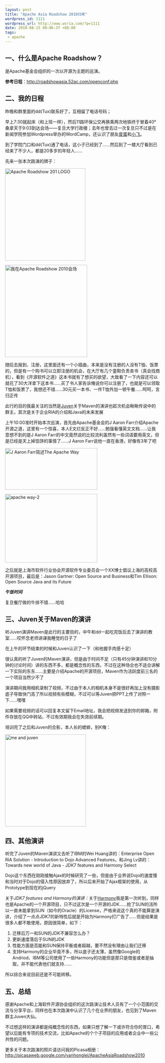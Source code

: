 ```yaml
--- 
layout: post
title: "Apache Asia Roadshow 2010归来"
wordpress_id: 1111
wordpress_url: http://www.wsria.com/?p=1111
date: 2010-08-15 00:06:37 +08:00
tags: 
 - apache
---
```

<h2>一、什么是Apache Roadshow？</h2>
是Apache基金会组织的一次以开源为主题的巡演。

<strong>参考日程</strong>：<a href="http://roadshowasia.52ac.com/openconf.php">http://roadshowasia.52ac.com/openconf.php</a>
<h2>二、我的日程</h2>
昨晚和群里面的dd(Tux)联系好了，互相留了电话号码；

早上7:30就起床（和上班一样），然后11路环保公交再换乘两次地铁终于冒着40°桑拿天于9:03到达会场——复旦大学行政楼；去年也曾去过一次复旦只不过是在新闻学院参加Wordpress举办的WordCamp，还认识了朋友<a href="http://whatmakeshua.com" target="_blank">皮蛋</a>和<a href="http://shawphy.com/" target="_blank">小飞</a>。

到了学院门口和dd(Tux)通了电话，这小子已经到了……然后到了一楼大厅看到已经来了不少人，都是20多岁的年轻人……

先来一张本次路演的牌子：

<a href="http://www.kafeitu.me/files/2010/08/Apache-Roadshow-2010-1.png"><img class="size-medium wp-image-1113 " title="Apache Roadshow 2010-1" src="http://www.kafeitu.me/files/2010/08/Apache-Roadshow-2010-1-261x300.png" alt="Apache Roadshow 201 LOGO" width="261" height="300" /></a>
<p style="text-align: center;"></p>


<a href="http://www.kafeitu.me/files/2010/08/Apache-Roadshow-2010-me.png"><img class="size-medium wp-image-1114" title="Apache Roadshow 2010-me" src="http://www.kafeitu.me/files/2010/08/Apache-Roadshow-2010-me-267x300.png" alt="我在Apache Roadshow 2010会场" width="267" height="300" /></a>

随后去报到、注册，这里面还有一个小插曲，本来是没有注册的人没有T恤、饭票的，但是有一个购书可以立即注册的机会，在大厅有几个童鞋负责卖书（真会找商机），看到《开源软件之道》这本书就有了想买的欲望，大致看了一下内容还可以就花了30大洋拿下这本书……买了书人家告诉俺说你可以注册了，也就是可以领取T恤和饭票了，我想还不错……30元买一本书、一件T恤外加一顿午餐……呵呵，言归正传

此行的目的我最关注的当然是<a href="http://www.juvenxu.com/" target="_blank">Juven</a>关于Maven的演讲也趁次机会瞅瞅传说中的群主，其次是关于企业RIA的介绍和Java的未来发展

<!--more-->

上午10:00准时开始本次巡演，首先由Apache基金会的J Aaron Farr介绍Apache开源之道，这里有一个惊喜，本人E文烂反正不好……勉强看懂英文文档……让我意想不到的是J Aaron Farr的中文竟然说的比较流利虽然有一些词语要用英文，但是已经是天上掉馅饼的事情了……J Aaron Farr说他一直在香港，好像有3年了吧

<a href="http://www.kafeitu.me/files/2010/08/apache-way-1.png"><img class="size-medium wp-image-1116" title="apache way-1" src="http://www.kafeitu.me/files/2010/08/apache-way-1-300x135.png" alt="J Aaron Farr简述The Apache Way" width="300" height="135" /></a>

<a href="http://www.kafeitu.me/files/2010/08/apache-way-2.png"><img class="size-medium wp-image-1117" title="apache way-2" src="http://www.kafeitu.me/files/2010/08/apache-way-2-300x223.png" alt="apache way-2" width="300" height="223" /></a>

之后就是上海市软件行业协会开源软件专业委员会一个XX博士倡议上海的高校高开源项目，最后是：Jason Gartner: Open Source and Business和Tim Ellison: Open Source Java and its Future

*******************************午饭时间*******************************

复旦餐厅做的牛排不错……哈哈
<h2>三、Juven关于Maven的演讲</h2>
听Juven演讲Maven是此行的主要目的，中午和dd一起吃完饭后去了演讲的教室……哎怀念老师讲课我睡觉的日子了

在上午的环节结束的时候和Juven认识了一下（和他握手肉感十足）

很认真的听了Juven的Maven演讲，但是由于时间不足（只有45分钟演讲和10分钟的讨论时间）讲的东西不多，都是概念性的东西，不过在这种场合也不适合讲解一下实际的东东……主要是介绍Apache的开源项目，Maven作为活跃度前三名的一个项目当然少不了

演讲期间我用相机录制了视频，不过由于本人的相机本身不是很好再加上没有摄影底子导致快门高了所以视频有些模糊，不过可以等Juven把PPT上传了对照一下……嘿嘿

如果需要视频的话可以回复本文留下Email地址，我会把视频发送到你的邮箱，附件存放在QQ中转站，不过有效期我会在失效前续期。

培训完了之后和Juven的合影，本人长的蟋蟀，别K俺：

<a href="http://www.kafeitu.me/files/2010/08/me-and-juven.png"><img class="size-medium wp-image-1122" title="me and juven" src="http://www.kafeitu.me/files/2010/08/me-and-juven-263x300.png" alt="me and juven" width="263" height="300" /></a>
<h2>四、其他演讲</h2>
听完了Juven的Maven演讲又去听了IBM的Wei Huang讲的：Enterprise Open RIA Solution - Introduction to Dojo Advanced Features，和Jing Lv讲的：Towards new world of Java - JDK7 features and Harmony Select

Dojo这个东西在刚刚接触Ajax的时候研究了一些，但是由于业界说Dojo的速度慢和当时对于Dojo的侵入性原因放弃了，所以后来开始了Ajax框架的使用，从Prototype到现在的jQuery

关于<em>JDK7 features and Harmony的演讲：</em>关于<a href="http://harmony.apache.org/" target="_blank">Harmony</a>我是第一次听到，同样也是Apache的一个开源项目，只不过这次是一个开源的JDK……抢了SUN的活所以一直未能拿到SUN（如今的Oracle）的License，严格来说这个真的不能算是演讲，介绍了一点点JDK7的新特性后就是开始为Harmony打广告了……但是结果是很多人都不敢使用，原因很简单，如下：
<ol>
	<li>迁移后万一和SUN的JDK不兼容怎么办？</li>
	<li>更新速度落后于SUN的JDK</li>
	<li>性能方面是否能和SUN保持平衡或者超越，要不然没有理由让我们迁移</li>
	<li>支持Harmony的企业毕竟不多，所以底子还太薄，虽然像Google的Andriod、IBM等公司使用了一些Harmony的功能但是那只是借鉴或者是抽取，并不能代表他们就支持……</li>
</ol>
所以综合来说目前还是不可能转移。
<h2>五、总结</h2>
感谢Apache和上海软件开源协会组织的这次路演让技术人员有了一个小范围的交流与分享平台，同样也在本次路演中认识了几个在业界的朋友，也见到了Maven群主Juven大仙。

不过想这样的演讲都是纯概念性的东西，如果只想了解一下或许符合你的胃口，希望以后能有专项的技术交流，比如Apache的个个子项目的应用或者企业中一些公共性的问题。

更多关于本次路演的照片请访问我的Picasa相册：<a href="http://picasaweb.google.com/yanhonglei/ApacheAsiaRoadshow2010">http://picasaweb.google.com/yanhonglei/ApacheAsiaRoadshow2010</a>
